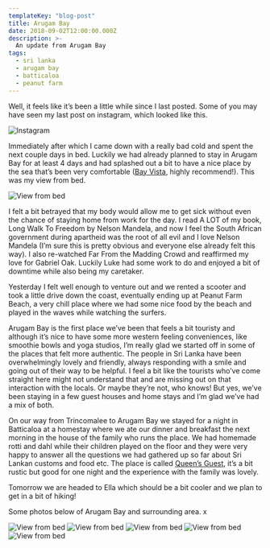 ```yaml
---
templateKey: "blog-post"
title: Arugam Bay
date: 2018-09-02T12:00:00.000Z
description: >-
  An update from Arugam Bay
tags:
  - sri lanka
  - arugam bay
  - batticaloa
  - peanut farm
---
```


Well, it feels like it’s been a little while since I last posted. Some of you may have seen my last post on instagram, which looked like this.

![Instagram](/img/20180902_001.png)

Immediately after which I came down with a really bad cold and spent the next couple days in bed. Luckily we had already planned to stay in Arugam Bay for at least 4 days and had splashed out a bit to have a nice place by the sea that’s been very comfortable ([Bay Vista](http://www.bayvistahotel.com/), highly recommend!). This was my view from bed.

![View from bed](/img/20180902_002.jpg)

I felt a bit betrayed that my body would allow me to get sick without even the chance of staying home from work for the day. I read A LOT of my book, Long Walk To Freedom by Nelson Mandela, and now I feel the South African government during apartheid was the root of all evil and I love Nelson Mandela (I’m sure this is pretty obvious and everyone else already felt this way). I also re-watched Far From the Madding Crowd and reaffirmed my love for Gabriel Oak. Luckily Luke had some work to do and enjoyed a bit of downtime while also being my caretaker.

Yesterday I felt well enough to venture out and we rented a scooter and took a little drive down the coast, eventually ending up at Peanut Farm Beach, a very chill place where we had some nice food by the beach and played in the waves while watching the surfers.

Arugam Bay is the first place we’ve been that feels a bit touristy and although it’s nice to have some more western feeling conveniences, like smoothie bowls and yoga studios, I’m really glad we started off in some of the places that felt more authentic. The people in Sri Lanka have been overwhelmingly lovely and friendly, always responding with a smile and going out of their way to be helpful. I feel a bit like the tourists who’ve come straight here might not understand that and are missing out on that interaction with the locals. Or maybe they’re not, who knows! But yes, we’ve been staying in a few guest houses and home stays and I’m glad we’ve had a mix of both.

On our way from Trincomalee to Arugam Bay we stayed for a night in Batticaloa at a homestay where we ate our dinner and breakfast the next morning in the house of the family who runs the place. We had homemade rotti and dahl while their children played on the floor and they were very happy to answer all the questions we had gathered up so far about Sri Lankan customs and food etc. The place is called [Queen’s Guest](http://www.booking.com/Share-hNipZn), it’s a bit rustic but good for one night and the experience with the family was lovely.

Tomorrow we are headed to Ella which should be a bit cooler and we plan to get in a bit of hiking!

Some photos below of Arugam Bay and surrounding area. x

![View from bed](/img/20180902_003.jpg)
![View from bed](/img/20180902_004.jpg)
![View from bed](/img/20180902_005.jpg)
![View from bed](/img/20180902_006.jpg)
![View from bed](/img/20180902_007.jpg)
